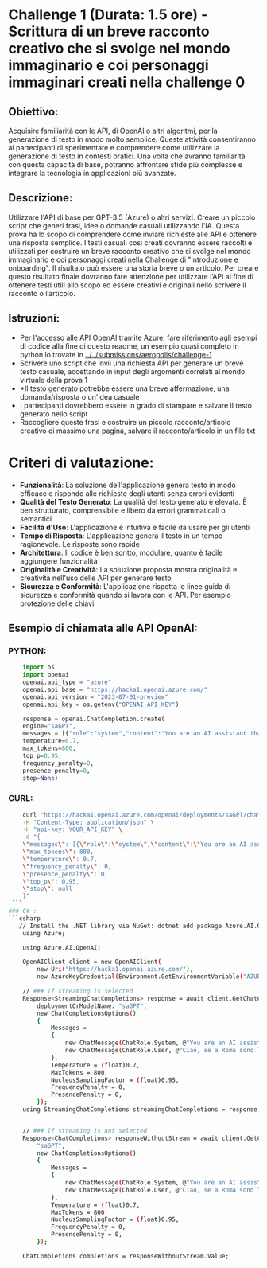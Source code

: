 # Challenge 1 (Durata: 1.5 ore) - Scrittura di un breve racconto creativo che si svolge nel mondo immaginario e coi personaggi immaginari creati nella challenge 0 

## Obiettivo:
Acquisire familiarità con le API, di OpenAI o altri algoritmi, per la generazione di testo in modo molto semplice. Queste attività consentiranno ai partecipanti di sperimentare e comprendere come utilizzare la generazione di testo in contesti pratici. Una volta che avranno familiarità con questa capacità di base, potranno affrontare sfide più complesse e integrare la tecnologia in applicazioni più avanzate.
## Descrizione:
Utilizzare l'API di base per GPT-3.5 (Azure) o altri servizi. Creare un piccolo script che generi frasi, idee o domande casuali utilizzando l'IA. Questa prova ha lo scopo di comprendere come inviare richieste alle API e ottenere una risposta semplice. I testi casuali così creati dovranno essere raccolti e utilizzati per costruire un breve racconto creativo che si svolge nel mondo immaginario e coi personaggi creati nella Challenge di "introduzione e onboarding". Il risultato può essere una storia breve o un articolo. Per creare questo risultato finale dovranno fare attenzione per utilizzare l’API al fine di ottenere testi utili allo scopo ed essere creativi e originali nello scrivere il racconto o l’articolo.

## Istruzioni:
* Per l'accesso alle API OpenAI tramite Azure, fare riferimento agli esempi di codice alla fine di questo readme, un esempio quasi completo in python lo trovate in [../../submissions/aeropolis/challenge-1](../../submissions/aeropolis/challenge-1/hacka_challenge1.py) 
* Scrivere uno script che invii una richiesta API per generare un breve testo casuale, accettando in input degli argomenti correlati al mondo virtuale della prova 1
* *Il testo generato potrebbe essere una breve affermazione, una domanda/risposta o un'idea casuale
* I partecipanti dovrebbero essere in grado di stampare e salvare il testo generato nello script
* Raccogliere queste frasi e costruire un piccolo racconto/articolo creativo di massimo una pagina, salvare il racconto/articolo in un file txt

# Criteri di valutazione:
* **Funzionalità**: La soluzione dell'applicazione genera testo in modo efficace e risponde alle richieste degli utenti senza errori evidenti
* **Qualità del Testo Generato**: La qualità del testo generato è elevata. È ben strutturato, comprensibile e libero da errori grammaticali o semantici
* **Facilità d'Uso**: L'applicazione è intuitiva e facile da usare per gli utenti
* **Tempo di Risposta**: L'applicazione genera il testo in un tempo ragionevole. Le risposte sono rapide
* **Architettura**: Il codice è ben scritto, modulare, quanto è facile aggiungere funzionalità
* **Originalità e Creatività**: La soluzione proposta mostra originalità e creatività nell'uso delle API per generare testo
* **Sicurezza e Conformità**: L'applicazione rispetta le linee guida di sicurezza e conformità quando si lavora con le API. Per esempio protezione delle chiavi

## Esempio di chiamata alle API OpenAI:

### PYTHON:
```python
    import os
    import openai
    openai.api_type = "azure"
    openai.api_base = "https://hacka1.openai.azure.com/"
    openai.api_version = "2023-07-01-preview"
    openai.api_key = os.getenv("OPENAI_API_KEY")

    response = openai.ChatCompletion.create(
    engine="saGPT",
    messages = [{"role":"system","content":"You are an AI assistant that helps people find information."},{"role":"user","content":"Ciao, se a Roma sono le 18:00 puoi dirmi che ore sono sulla Luna?"}],
    temperature=0.7,
    max_tokens=800,
    top_p=0.95,
    frequency_penalty=0,
    presence_penalty=0,
    stop=None)
```

### CURL:
```bash
    curl "https://hacka1.openai.azure.com/openai/deployments/saGPT/chat/completions?api-version=2023-07-01-preview" \
    -H "Content-Type: application/json" \
    -H "api-key: YOUR_API_KEY" \
    -d "{
    \"messages\": [{\"role\":\"system\",\"content\":\"You are an AI assistant that helps people find information.\"},{\"role\":\"user\",\"content\":\"Ciao, se a Roma sono le 18:00 puoi dirmi che ore sono sulla Luna?\"}],
    \"max_tokens\": 800,
    \"temperature\": 0.7,
    \"frequency_penalty\": 0,
    \"presence_penalty\": 0,
    \"top_p\": 0.95,
    \"stop\": null
    }" 
 ```
### C# :
```csharp
   // Install the .NET library via NuGet: dotnet add package Azure.AI.OpenAI --version 1.0.0-beta.5 
    using Azure;

    using Azure.AI.OpenAI;

    OpenAIClient client = new OpenAIClient(
        new Uri("https://hacka1.openai.azure.com/"),
        new AzureKeyCredential(Environment.GetEnvironmentVariable("AZURE_OPENAI_API_KEY")));

    // ### If streaming is selected
    Response<StreamingChatCompletions> response = await client.GetChatCompletionsStreamingAsync(
        deploymentOrModelName: "saGPT",
        new ChatCompletionsOptions()
        {
            Messages =
            {
                new ChatMessage(ChatRole.System, @"You are an AI assistant that helps people find information."),
                new ChatMessage(ChatRole.User, @"Ciao, se a Roma sono le 18:00 puoi dirmi che ore sono sulla Luna?"),
            },
            Temperature = (float)0.7,
            MaxTokens = 800,
            NucleusSamplingFactor = (float)0.95,
            FrequencyPenalty = 0,
            PresencePenalty = 0,
        });
    using StreamingChatCompletions streamingChatCompletions = response.Value;


    // ### If streaming is not selected
    Response<ChatCompletions> responseWithoutStream = await client.GetChatCompletionsAsync(
        "saGPT",
        new ChatCompletionsOptions()
        {
            Messages =
            {
                new ChatMessage(ChatRole.System, @"You are an AI assistant that helps people find information."),
                new ChatMessage(ChatRole.User, @"Ciao, se a Roma sono le 18:00 puoi dirmi che ore sono sulla Luna?"),
            },
            Temperature = (float)0.7,
            MaxTokens = 800,
            NucleusSamplingFactor = (float)0.95,
            FrequencyPenalty = 0,
            PresencePenalty = 0,
        });

    ChatCompletions completions = responseWithoutStream.Value;
```
